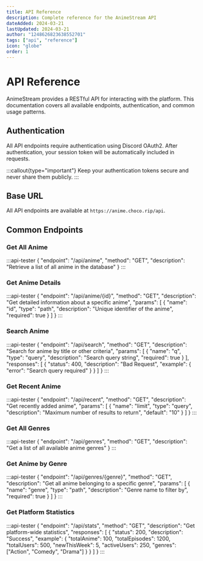 ```yaml
---
title: API Reference
description: Complete reference for the AnimeStream API
dateAdded: 2024-03-21
lastUpdated: 2024-03-21
author: "1248626823638552701"
tags: ["api", "reference"]
icon: "globe"
order: 1
---
```


# API Reference

AnimeStream provides a RESTful API for interacting with the platform. This documentation covers all available endpoints, authentication, and common usage patterns.

## Authentication

All API endpoints require authentication using Discord OAuth2. After authentication, your session token will be automatically included in requests.

:::callout{type="important"}
Keep your authentication tokens secure and never share them publicly.
:::

## Base URL

All API endpoints are available at `https://anime.choco.rip/api`.


## Common Endpoints

### Get All Anime

:::api-tester
{
    "endpoint": "/api/anime",
    "method": "GET",
    "description": "Retrieve a list of all anime in the database"
}
:::

### Get Anime Details

:::api-tester
{
    "endpoint": "/api/anime/{id}",
    "method": "GET",
    "description": "Get detailed information about a specific anime",
    "params": [
        {
            "name": "id",
            "type": "path",
            "description": "Unique identifier of the anime",
            "required": true
        }
    ]
}
:::

### Search Anime

:::api-tester
{
    "endpoint": "/api/search",
    "method": "GET",
    "description": "Search for anime by title or other criteria",
    "params": [
        {
            "name": "q",
            "type": "query",
            "description": "Search query string",
            "required": true
        }
    ],
    "responses": [
        {
            "status": 400,
            "description": "Bad Request",
            "example": {
                "error": "Search query required"
            }
        }
    ]
}
:::

### Get Recent Anime

:::api-tester
{
    "endpoint": "/api/recent",
    "method": "GET",
    "description": "Get recently added anime",
    "params": [
        {
            "name": "limit",
            "type": "query",
            "description": "Maximum number of results to return",
            "default": "10"
        }
    ]
}
:::

### Get All Genres

:::api-tester
{
    "endpoint": "/api/genres",
    "method": "GET",
    "description": "Get a list of all available anime genres"
}
:::

### Get Anime by Genre

:::api-tester
{
    "endpoint": "/api/genres/{genre}",
    "method": "GET",
    "description": "Get all anime belonging to a specific genre",
    "params": [
        {
            "name": "genre",
            "type": "path",
            "description": "Genre name to filter by",
            "required": true
        }
    ]
}
:::

### Get Platform Statistics

:::api-tester
{
    "endpoint": "/api/stats",
    "method": "GET",
    "description": "Get platform-wide statistics",
    "responses": [
        {
            "status": 200,
            "description": "Success",
            "example": {
                "totalAnime": 100,
                "totalEpisodes": 1200,
                "totalUsers": 500,
                "newThisWeek": 5,
                "activeUsers": 250,
                "genres": ["Action", "Comedy", "Drama"]
            }
        }
    ]
}
:::
